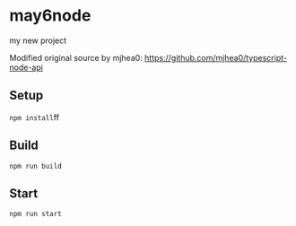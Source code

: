 # may6node

my new project

Modified original source by mjhea0: https://github.com/mjhea0/typescript-node-api

## Setup










































`npm install`ff












## Build







`npm run build`





## Start

`npm run start`


